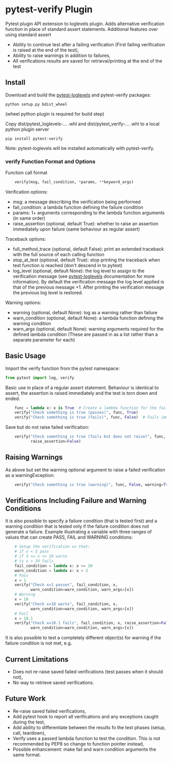 # pytest-verify Plugin

Pytest plugin API extension to loglevels plugin. 
Adds alternative verification function in place of standard assert 
statements. Additional features over using standard assert
* Ability to continue test after a failing verification (First failing 
verification is raised at the end of the test),
* Ability to raise warnings in addition to failures,
* All verifications results are saved for retrieval/printing at the end of 
the test

## Install

Download and build the [pytest-loglevels](https://github.com/samjl/pytest-loglevels) and pytest-verify packages:

    python setup.py bdist_wheel
(wheel python plugin is required for build step)

Copy dist/pytest_loglevels-... .whl and dist/pytest_verify-... .whl 
to a local python plugin server

    pip install pytest-verify
    
Note: pytest-loglevels will be installed automatically with pytest-verify.

### verify Function Format and Options

Function call format
```python
    verify(msg, fail_condition, *params, **keyword_args)
```

Verification options:
* msg: a message describing the verification being performed
* fail_condition: a lambda function defining the failure condition
* params: 1+ arguments corresponding to the lambda function arguments (in 
same order) 
* raise_assertion (optional, default True): whether to raise an assertion 
immediately upon failure (same behaviour as regular assert)

Traceback options:
* full_method_trace (optional, default False): print an extended traceback 
with the full source of each calling function
* stop_at_test (optional, default True): stop printing the traceback when 
test function is reached (don't descend in to pytest)
* log_level (optional, default None): the log level to assign to the 
verification message (see [pytest-loglevels](https://github.com/samjl/pytest-loglevels) documentation for more information). 
By default the verification message the log level applied is that of the 
previous message +1. After printing the verification message the previous 
log level is restored.

Warning options:
* warning (optional, default None): log as a warning rather than failure
* warn_condition (optional, default None): a lambda function defining the 
warning condition 
* warn_args (optional, default None): warning arguments required for the 
defined lambda condition (These are passed in as a list rather than a 
separate parameter for each)

## Basic Usage

Import the verify function from the pytest namespace:
```python
from pytest import log, verify
```

Basic use in place of a regular assert statement. Behaviour is identical to 
assert, the assertion is raised immediately and the test is torn down and 
ended.
```python
    func = lambda x: x is True  # Create a lambda function for the failure condition
    verify("Check something is true (passes)", func, True)
    verify("Check something is true (fails)", func, False)  # Fails immediately and raises assertion
```

Save but do not raise failed verification:
```python
    verify("Check something is true (fails but does not raise)", func, False,
           raise_assertion=False)
```

## Raising Warnings
As above but set the warning optional argument to raise a failed 
verification as a warningException:
```python
    verify("Check something is true (warning)", func, False, warning=True)
```

## Verifications Including Failure and Warning Conditions
It is also possible to specify a failure condition (that is tested first) 
and a warning condition that is tested only if the failure condition does 
not generate a failure. Example illustrating a variable with three ranges of
values that can create PASS, FAIL and WARNING conditions:
```python
    # Setup the verification so that:
    # if x < 3 pass
    # if 3 <= x <= 10 warns
    # is x > 10 fails
    fail_condition = lambda x: x <= 10
    warn_condition = lambda x: x < 3
    # Pass
    x = 1
    verify("Check x=1 passes", fail_condition, x,
           warn_condition=warn_condition, warn_args=[x])
    # Warning
    x = 10
    verify("Check x=10 warns", fail_condition, x,
           warn_condition=warn_condition, warn_args=[x])
    # Fail
    x = 10.1
    verify("Check x=10.1 fails", fail_condition, x, raise_assertion=False,
           warn_condition=warn_condition, warn_args=[x])
``` 
 
It is also possible to test a completely different object(s) for warning 
if the failure condition is not met, e.g.


## Current Limitations
* Does not re-raise saved failed verifications (test passes when it should 
not), 
* No way to retrieve saved verifications.

## Future Work
* Re-raise saved failed verifications,
* Add pytest hook to report all verifications and any exceptions caught 
during the test,
* Add ability to differentiate between the results fo the test phases 
(setup, call, teardown),
* Verify uses a passed lambda function to test the condition. This is not 
recommended by PEP8 so change to function pointer instead,
* Possible enhancement: make fail and warn condition arguments the same format.
